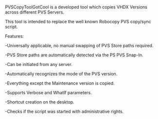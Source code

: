 PVSCopyToolGotCool is a developed tool which copies VHDX Versions across different PVS Servers.

This tool is intended to replace the well known Robocopy PVS copy/sync script.

Features:

-Universally applicable, no manual swapping of PVS Store paths required.

-PVS Store paths are automatically detected via the PS PVS Snap-In.

-Can be initiated from any server.

-Automatically recognizes the mode of the PVS version.

-Everything except the Maintenance version is copied. 

-Supports Verbose and WhatIf parameters.

-Shortcut creation on the desktop.

-Checks if the script was started with administrative rights.
